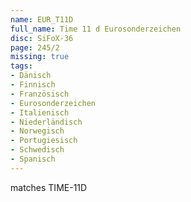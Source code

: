 ```yaml
---
name: EUR_T11D
full_name: Time 11 d Eurosonderzeichen
disc: SiFoX-36
page: 245/2
missing: true
tags:
- Dänisch
- Finnisch
- Französisch
- Eurosonderzeichen
- Italienisch
- Niederländisch
- Norwegisch
- Portugiesisch
- Schwedisch
- Spanisch
---
```

matches TIME-11D
